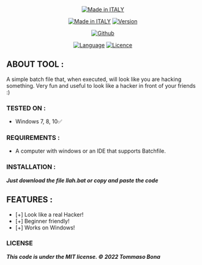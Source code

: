 <p align="center">
<a href="https://bit.ly/3bgtjYk"><img title="Made in ITALY" src="https://img.shields.io/badge/MADE%20IN-ITALY-SCRIPT?colorA=%23ff8100&colorB=%23017e40&colorC=%23ff0000&style=for-the-badge"></a>
</p>
<p align="center">
<a href="https://bit.ly/3bgtjYk"><img title="Made in ITALY" src="https://img.shields.io/badge/File-LookLikeAHacker-green.svg"></a>
<a href="https://bit.ly/3bgtjYk"><img title="Version" src="https://img.shields.io/badge/Version-1-green.svg?style=flat-square"></a>
</p>
<p align="center">
<a href="https://github.com/ParzivalHack"><img title="Github" src="https://img.shields.io/badge/ParzivalHack-brightgreen?style=for-the-badge&logo=github"></a>
</p>
<p align="center">
<a href="https://github.com/noob-hackers"><img title="Language" src="https://img.shields.io/badge/Made%20with-Batchfile-1f425f.svg?v=103"></a>
<a href="https://github.com/noob-hackers"><img title="Licence" src="https://img.shields.io/badge/License-MIT-blue.svg"></a>
</p>


## ABOUT TOOL :

A simple batch file that, when executed, will look like you are hacking something. Very fun and useful to look like a hacker in front of your friends :)

### TESTED ON :

* Windows 7, 8, 10✅

### REQUIREMENTS :

* A computer with windows or an IDE that supports Batchfile.

### INSTALLATION :

***Just download the file llah.bat or copy and paste the code***

## FEATURES :
* [+] Look like a real Hacker!
* [+] Beginner friendly!
* [+] Works on Windows!


### LICENSE

***This code is under the MIT license. © 2022 Tommaso Bona***
